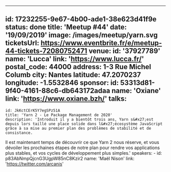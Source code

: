 ---
id: 17232255-9e67-4b00-ade1-38e623d41f9e
status: done
title: 'Meetup #44'
date: '19/09/2019'
image: /images/meetup/yarn.svg
ticketsUrl: https://www.eventbrite.fr/e/meetup-44-tickets-72080752471
venue:
  id: '37927789'
  name: 'Lucca'
  link: 'https://www.lucca.fr/'
  postal_code: 44000
  address: 1-3 Rue Michel Columb
  city: Nantes
  latitude: 47.2070237
  longitude: -1.5532846
sponsor:
    id: 53313d81-9f40-4161-88c6-db643172adaa
    name: 'Oxiane'
    link: 'https://www.oxiane.bzh/'
talks:
  -
    id: JkKctCErK5Y7egSPz51A
    title: 'Yarn 2 - Le Package Management de 2020'
    description: 'Introduit il y a bientôt trois ans, Yarn s&#x27;est depuis lors taillé une place solide dans l&#x27;écosystème JavaScript grâce à sa mise au premier plan des problèmes de stabilité et de consistance.

Il est maintenant temps de découvrir ce que Yarn 2 nous réserve, et vous dévoiler les prochaines étapes de notre plan pour rendre vos applications plus stables, et vos cycles de développement plus simples.'
    speakers:
      -
          id: p83AbNmpQjcnG3UgpW85nC8Kzir2
          name: 'Maël Nison'
          link: 'https://twitter.com/arcanis'
